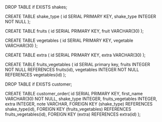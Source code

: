 DROP TABLE if EXISTS shakes;

CREATE TABLE shake_type (
 	id SERIAL PRIMARY KEY,
	shake_type INTEGER NOT NULL
);

CREATE TABLE fruits (
	id SERIAL PRIMARY KEY,
	fruit VARCHAR(30)
);

CREATE TABLE vegetables (
	id SERIAL PRIMARY KEY,
	vegetable VARCHAR(30) 
);

	
CREATE TABLE extra (
	id SERIAL PRIMARY KEY,
	extra VARCHAR(30) 
);




CREATE TABLE fruits_vegetables (
	id SERIAL primary key,
	fruits INTEGER NOT NULL REFERENCES fruits(id), 
	vegetables INTEGER NOT NULL REFERENCES vegetables(id) 
);

 


	

DROP TABLE if EXISTS customer;

CREATE TABLE customer_order(
	id SERIAL PRIMARY KEY, 
	first_name VARCHAR(30) NOT NULL,
	shake_type INTEGER, 
	fruits_vegetables INTEGER, 
	extra INTEGER,
	note VARCHAR,
	FOREIGN KEY (shake_type) REFERENCES shake_type(id),
	FOREIGN KEY (fruits_vegetables) REFERENCES fruits_vegetables(id),
	FOREIGN KEY (extra) REFERENCES extra(id)
);